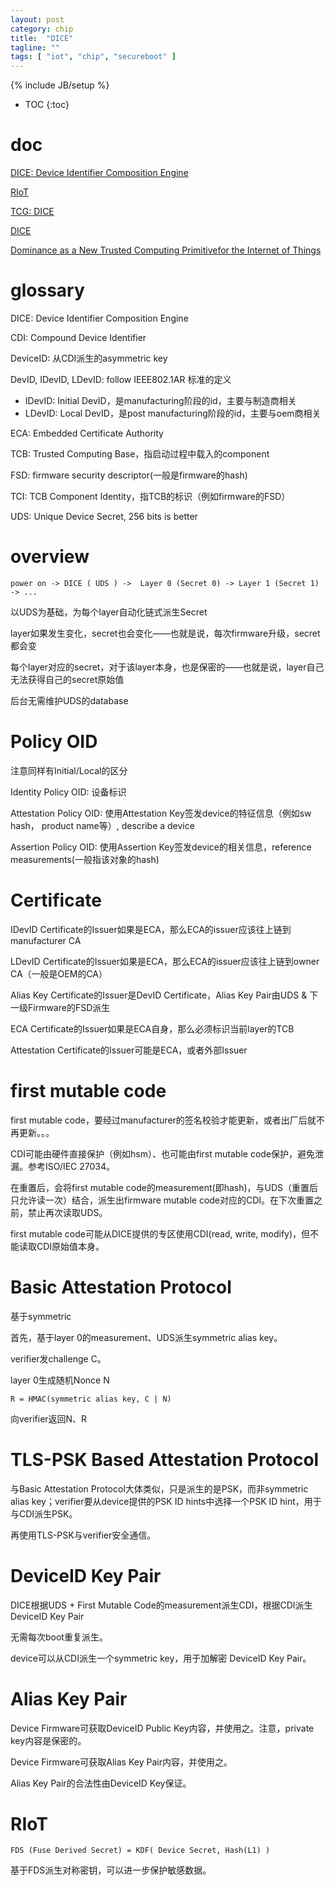 ```yaml
---
layout: post
category: chip
title:  "DICE"
tagline: ""
tags: [ "iot", "chip", "secureboot" ] 
---
```

{% include JB/setup %}

* TOC
{:toc}

# doc

[DICE: Device Identifier Composition Engine](https://www.microsoft.com/en-us/research/project/dice-device-identifier-composition-engine/)

[RIoT](https://www.microsoft.com/en-us/research/wp-content/uploads/2016/06/RIoT20Paper-1.1-1.pdf)

[TCG: DICE](https://trustedcomputinggroup.org/resources/?workgroups=DICE&)

[DICE](https://trustedcomputinggroup.org/work-groups/dice-architectures/)

[Dominance as a New Trusted Computing Primitivefor the Internet of Things](https://www.microsoft.com/en-us/research/uploads/prod/2019/03/cider-sp19.pdf)

# glossary

DICE: Device Identifier Composition Engine

CDI: Compound Device Identifier

DeviceID: 从CDI派生的asymmetric key

DevID, IDevID, LDevID: follow IEEE802.1AR 标准的定义
- IDevID: Initial DevID，是manufacturing阶段的id，主要与制造商相关
- LDevID: Local DevID，是post manufacturing阶段的id，主要与oem商相关

ECA: Embedded Certificate Authority

TCB: Trusted Computing Base，指启动过程中载入的component

FSD: firmware security descriptor(一般是firmware的hash)

TCI: TCB Component Identity，指TCB的标识（例如firmware的FSD）

UDS: Unique Device Secret, 256 bits is better

# overview

    power on -> DICE ( UDS ) ->  Layer 0 (Secret 0) -> Layer 1 (Secret 1) -> ...

以UDS为基础，为每个layer自动化链式派生Secret

layer如果发生变化，secret也会变化——也就是说，每次firmware升级，secret都会变

每个layer对应的secret，对于该layer本身，也是保密的——也就是说，layer自己无法获得自己的secret原始值

后台无需维护UDS的database

# Policy OID

注意同样有Initial/Local的区分

Identity Policy OID: 设备标识

Attestation Policy OID: 使用Attestation Key签发device的特征信息（例如sw hash， product name等）, describe a device

Assertion Policy OID: 使用Assertion Key签发device的相关信息，reference measurements(一般指该对象的hash)

# Certificate

IDevID Certificate的Issuer如果是ECA，那么ECA的issuer应该往上链到manufacturer CA

LDevID Certificate的Issuer如果是ECA，那么ECA的issuer应该往上链到owner CA（一般是OEM的CA）

Alias Key Certificate的Issuer是DevID Certificate，Alias Key Pair由UDS & 下一级Firmware的FSD派生

ECA Certificate的Issuer如果是ECA自身，那么必须标识当前layer的TCB

Attestation Certificate的Issuer可能是ECA，或者外部Issuer

# first mutable code

first mutable code，要经过manufacturer的签名校验才能更新，或者出厂后就不再更新。。。

CDI可能由硬件直接保护（例如hsm）、也可能由first mutable code保护，避免泄漏。参考ISO/IEC 27034。

在重置后，会将first mutable code的measurement(即hash)，与UDS（重置后只允许读一次）结合，派生出firmware mutable code对应的CDI。在下次重置之前，禁止再次读取UDS。

first mutable code可能从DICE提供的专区使用CDI(read, write, modify)，但不能读取CDI原始值本身。

# Basic Attestation Protocol

基于symmetric 

首先，基于layer 0的measurement、UDS派生symmetric alias key。

verifier发challenge C。

layer 0生成随机Nonce N

    R = HMAC(symmetric alias key, C | N) 

向verifier返回N、R

# TLS-PSK Based Attestation Protocol

与Basic Attestation Protocol大体类似，只是派生的是PSK，而非symmetric alias key；verifier要从device提供的PSK ID hints中选择一个PSK ID hint，用于与CDI派生PSK。

再使用TLS-PSK与verifier安全通信。

# DeviceID Key Pair

DICE根据UDS + First Mutable Code的measurement派生CDI，根据CDI派生DeviceID Key Pair

无需每次boot重复派生。

device可以从CDI派生一个symmetric key，用于加解密 DeviceID Key Pair。

# Alias Key Pair

Device Firmware可获取DeviceID Public Key内容，并使用之。注意，private key内容是保密的。

Device Firmware可获取Alias Key Pair内容，并使用之。

Alias Key Pair的合法性由DeviceID Key保证。


# RIoT

    FDS (Fuse Derived Secret) = KDF( Device Secret, Hash(L1) )

基于FDS派生对称密钥，可以进一步保护敏感数据。


